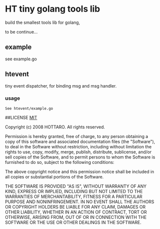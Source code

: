 # HT tiny golang tools lib

build the smallest tools lib for golang,

to be continue...

## example
see example.go

## htevent 

 tiny event dispatcher, for binding msg and msg handler.

### usage 
	See htevent/example.go


##LICENSE
[MIT](https://opensource.org/licenses/MIT "MIT")


Copyright (c) 2008 HOTTARO. All rights reserved.

Permission is hereby granted, free of charge, to any person obtaining a copy of this software and associated documentation files (the "Software"), to deal in the Software without restriction, including without limitation the rights to use, copy, modify, merge, publish, distribute, sublicense, and/or sell copies of the Software, and to permit persons to whom the Software is furnished to do so, subject to the following conditions:

The above copyright notice and this permission notice shall be included in all copies or substantial portions of the Software.

THE SOFTWARE IS PROVIDED "AS IS", WITHOUT WARRANTY OF ANY KIND, EXPRESS OR IMPLIED, INCLUDING BUT NOT LIMITED TO THE WARRANTIES OF MERCHANTABILITY, FITNESS FOR A PARTICULAR PURPOSE AND NONINFRINGEMENT. IN NO EVENT SHALL THE AUTHORS OR COPYRIGHT HOLDERS BE LIABLE FOR ANY CLAIM, DAMAGES OR OTHER LIABILITY, WHETHER IN AN ACTION OF CONTRACT, TORT OR OTHERWISE, ARISING FROM, OUT OF OR IN CONNECTION WITH THE SOFTWARE OR THE USE OR OTHER DEALINGS IN THE SOFTWARE.

